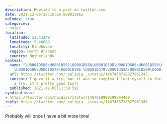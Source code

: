 ```yaml
---
description: Replied to a post on twitter.com
date: 2021-12-05T22:16:28.86801396Z
noIndex: true
categories:
- notes
location:
  latitude: 51.43249
  longitude: 5.48608
  locality: Eindhoven
  region: North Brabant
  country: Netherlands
context:
  name: "\U0001D586\U0001D591\U0001D58A\U0001D59D\U0001D586\U0001D593\U0001D589\U0001D597\U0001D58A
    \U0001D586\U0001D576\U0001D586 \U0001D578\U0001D58A\U0001D599\U0001D586\U0001D591\U0001D58D\U0001D594\U0001D591\U0001D58E\U0001D588"
  url: https://twitter.com/_saligia__/status/1467458728827961345
  content: I gave it a try, but it was so complex I lost myself in the mix. Give Glória
    a try, it's pretty good too!!
  published: 2021-12-05T11:39:59Z
syndications:
- https://twitter.com/hacdias/status/1467618909599764489
reply: https://twitter.com/_saligia__/status/1467458728827961345
---
```


Probably will once I have a bit more time!
